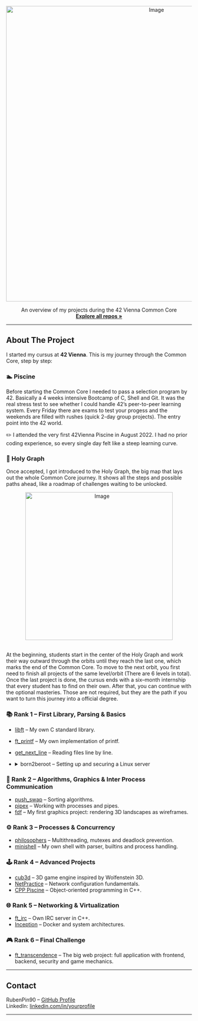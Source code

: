 <a id="readme-top"></a>

<!-- PROJECT LOGO -->
<div align="center">
  <a href="https://github.com/RubenPin90/42-projects">
    <img width="800" alt="Image" src="https://github.com/user-attachments/assets/7ac0af26-f226-41fd-903a-7f2cc9fe81b9" />
  </a>

  <p align="center">
    An overview of my projects during the 42 Vienna Common Core  
    <br />
    <a href="https://github.com/RubenPin90?tab=repositories"><strong>Explore all repos »</strong></a>
  </p>
</div>

---

## About The Project

I started my cursus at **42 Vienna**. This is my journey through the Common Core, step by step:  

### 🏊 Piscine
Before starting the Common Core I needed to pass a selection program by 42. Basically a 4 weeks intensive Bootcamp of C, Shell and Git. It was the real stress test to see whether I could handle 42’s peer-to-peer learning system. Every Friday there are exams to test your progess and the weekends are filled with rushes (quick 2-day group projects). The entry point into the 42 world. 

✏️ I attended the very first 42Vienna Piscine in August 2022. I had no prior coding experience, so every single day felt like a steep learning curve.
### 💫 Holy Graph
Once accepted, I got introduced to the Holy Graph, the big map that lays out the whole Common Core journey. It shows all the steps and possible paths ahead, like a roadmap of challenges waiting to be unlocked.
<br />
 <p align="center"> <img width="400" alt="Image" src="https://github.com/user-attachments/assets/b260121f-0ea8-4e2c-9228-061758d0bbf5" /> </p>
<br />
At the beginning, students start in the center of the Holy Graph and work their way outward through the orbits until they reach the last one, which marks the end of the Common Core. To move to the next orbit, you first need to finish all projects of the same level/orbit (There are 6 levels in total). Once the last project is done, the cursus ends with a six–month internship that every student has to find on their own. After that, you can continue with the optional masteries. Those are not required, but they are the path if you want to turn this journey into a official degree.

### 📚 Rank 1 – First Library, Parsing & Basics
- [libft](https://github.com/RubenPin90/libft) – My own C standard library.  
- [ft_printf](https://github.com/RubenPin90/ft_printf) – My own implementation of printf.  
- [get_next_line](https://github.com/RubenPin90/get_next_line) – Reading files line by line.
- <details>
   <summary>born2beroot – Setting up and securing a Linux server</summary>
  This project was about creating and configuring a virtual machine from scratch.  
  
  I learned how to install and configure Debian, set up partitions and a secure user environment, implement SSH and firewall rules, and work with sudo policies as well as strong password rules. On top of that, I documented the entire setup and the security measures I applied.

  It was my first real step into **system administration and cybersecurity**, and it gave me a strong foundation for later projects.
</details>

### 🔄 Rank 2 – Algorithms, Graphics & Inter Process Communication
- [push_swap](https://github.com/RubenPin90/push_swap) – Sorting algorithms.  
- [pipex](https://github.com/RubenPin90/pipex) – Working with processes and pipes.  
- [fdf](https://github.com/RubenPin90/FdF) – My first graphics project: rendering 3D landscapes as wireframes.  

### ⚙️ Rank 3 – Processes & Concurrency
- [philosophers](https://github.com/RubenPin90/Philosopher) – Multithreading, mutexes and deadlock prevention.  
- [minishell](https://github.com/RubenPin90/minishell) – My own shell with parser, builtins and process handling.  

### 🕹️ Rank 4 – Advanced Projects
- [cub3d](https://github.com/RubenPin90/cub3D) – 3D game engine inspired by Wolfenstein 3D.  
- [NetPractice](https://github.com/RubenPin90/NetPractice) – Network configuration fundamentals.  
- [CPP Piscine](https://github.com/RubenPin90/Cpp) – Object-oriented programming in C++.  

### 🌐 Rank 5 – Networking & Virtualization
- [ft_irc](https://github.com/RubenPin90/ft_irc) – Own IRC server in C++.  
- [Inception](https://github.com/RubenPin90/Inception) – Docker and system architectures.  

### 🎮 Rank 6 – Final Challenge
- [ft_transcendence](https://github.com/RubenPin90/ft_transcendence) – The big web project: full application with frontend, backend, security and game mechanics.  

---

## Contact

RubenPin90 – [GitHub Profile](https://github.com/RubenPin90)  
LinkedIn: [linkedin.com/in/yourprofile](https://linkedin.com/in/yourprofile)

---
